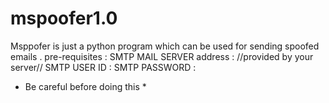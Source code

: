 # mspoofer1.0
Msppofer is just a python program which can be used for sending spoofed emails .
pre-requisites :
SMTP MAIL SERVER address : //provided by your server//
SMTP USER ID :
SMTP PASSWORD :

* Be careful before doing this *
